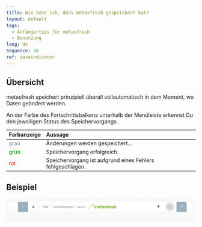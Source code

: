 ```yaml
---
title: Wie sehe ich, dass metasfresh gespeichert hat?
layout: default
tags:
  - Anfängertips für metasfresh
  - Benutzung
lang: de
sequence: 20
ref: saveindicator
---
```


## Übersicht
metasfresh speichert prinzipiell überall vollautomatisch in dem Moment, wo Daten geändert werden.

An der Farbe des Fortschrittsbalkens unterhalb der Menüleiste erkennst Du den jeweiligen Status des Speichervorgangs.

| Farbanzeige | Aussage |
| :--- | :--- |
| <span style="color:grey">grau</span> | Änderungen werden gespeichert... |
| <span style="color:green">grün</span> | Speichervorgang erfolgreich. |
| <span style="color:red">rot</span> | Speichervorgang ist aufgrund eines Fehlers fehlgeschlagen. |

## Beispiel
![Speicheranzeige](assets/Saveindicator_DE.gif)
